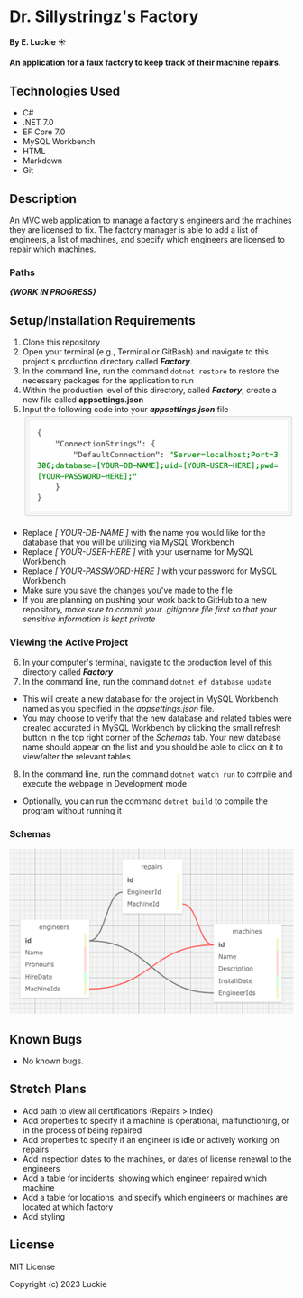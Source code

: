 # Dr. Sillystringz's Factory

#### By E. Luckie ☀️

#### An application for a faux factory to keep track of their machine repairs.

## Technologies Used

* C#
* .NET 7.0
* EF Core 7.0
* MySQL Workbench
* HTML
* Markdown
* Git

## Description
An MVC web application to manage a factory's engineers and the machines they are licensed to fix. The factory manager is able to add a list of engineers, a list of machines, and specify which engineers are licensed to repair which machines.

### Paths
_**{WORK IN PROGRESS}**_

## Setup/Installation Requirements

1. Clone this repository
2. Open your terminal (e.g., Terminal or GitBash) and navigate to this project's production directory called _**Factory**_.
3. In the command line, run the command ``dotnet restore`` to restore the necessary packages for the application to run
4. Within the production level of this directory, called _**Factory**_, create a new file called **appsettings.json**
5. Input the following code into your _**appsettings.json**_ file
![screenshot of appsettings.json code](Factory/wwwroot/img/appsettingsText.png)
* Replace _[ YOUR-DB-NAME ]_ with the name you would like for the database that you will be utilizing via MySQL Workbench
* Replace _[ YOUR-USER-HERE ]_ with your username for MySQL Workbench
* Replace _[ YOUR-PASSWORD-HERE ]_ with your password for MySQL Workbench
* Make sure you save the changes you've made to the file
* If you are planning on pushing your work back to GitHub to a new repository, _make sure to commit your .gitignore file first so that your sensitive information is kept private_

### Viewing the Active Project
6. In your computer's terminal, navigate to the production level of this directory called _**Factory**_
7. In the command line, run the command ``dotnet ef database update``
* This will create a new database for the project in MySQL Workbench named as you specified in the _appsettings.json_ file.
* You may choose to verify that the new database and related tables were created accurated in MySQL Workbench by clicking the small refresh button in the top right corner of the _Schemas_ tab. Your new database name should appear on the list and you should be able to click on it to view/alter the relevant tables
8. In the command line, run the command ``dotnet watch run`` to compile and execute the webpage in Development mode
* Optionally, you can run the command ``dotnet build`` to compile the program without running it

### Schemas
![screenshot of database tables](Factory/wwwroot/img/schema.png)

## Known Bugs

* No known bugs.

## Stretch Plans

* Add path to view all certifications (Repairs > Index)
* Add properties to specify if a machine is operational, malfunctioning, or in the process of being repaired
* Add properties to specify if an engineer is idle or actively working on repairs
* Add inspection dates to the machines, or dates of license renewal to the engineers
* Add a table for incidents, showing which engineer repaired which machine
* Add a table for locations, and specify which engineers or machines are located at which factory
* Add styling

## License

MIT License

Copyright (c) 2023 Luckie